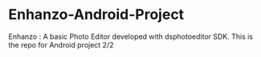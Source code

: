 # Enhanzo-Android-Project
Enhanzo : A basic Photo Editor developed with dsphotoeditor SDK.
This is the repo for Android project 2/2
